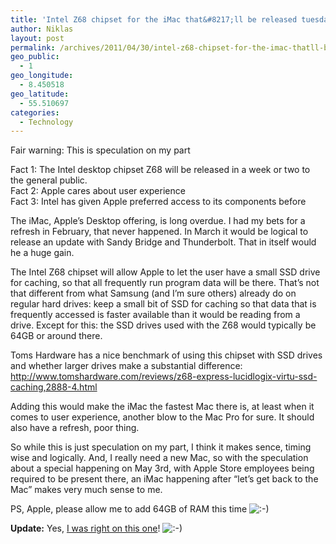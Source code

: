 ```yaml
---
title: 'Intel Z68 chipset for the iMac that&#8217;ll be released tuesday May 3rd?'
author: Niklas
layout: post
permalink: /archives/2011/04/30/intel-z68-chipset-for-the-imac-thatll-be-released-tuesday-may-3rd/
geo_public:
  - 1
geo_longitude:
  - 8.450518
geo_latitude:
  - 55.510697
categories:
  - Technology
---
```

Fair warning: This is speculation on my part

Fact 1: The Intel desktop chipset Z68 will be released in a week or two to the general public.  
Fact 2: Apple cares about user experience  
Fact 3: Intel has given Apple preferred access to its components before

The iMac, Apple&#8217;s Desktop offering, is long overdue. I had my bets for a refresh in February, that never happened. In March it would be logical to release an update with Sandy Bridge and Thunderbolt. That in itself would he a huge gain.

The Intel Z68 chipset will allow Apple to let the user have a small SSD drive for caching, so that all frequently run program data will be there. That&#8217;s not that different from what Samsung (and I&#8217;m sure others) already do on regular hard drives: keep a small bit of SSD for caching so that data that is frequently accessed is faster available than it would be reading from a drive. Except for this: the SSD drives used with the Z68 would typically be 64GB or around there.

Toms Hardware has a nice benchmark of using this chipset with SSD drives and whether larger drives make a substantial difference: <http://www.tomshardware.com/reviews/z68-express-lucidlogix-virtu-ssd-caching,2888-4.html>

Adding this would make the iMac the fastest Mac there is, at least when it comes to user experience, another blow to the Mac Pro for sure. It should also have a refresh, poor thing. 

So while this is just speculation on my part, I think it makes sence, timing wise and logically. And, I really need a new Mac, so with the speculation about a special happening on May 3rd, with Apple Store employees being required to be present there, an iMac happening after &#8220;let&#8217;s get back to the Mac&#8221; makes very much sense to me.

PS, Apple, please allow me to add 64GB of RAM this time <img src='http://blog.saers.com/wp-includes/images/smilies/icon_smile.gif' alt=':-)' class='wp-smiley' /> 

**Update:** Yes, [I was right on this one][1]! <img src='http://blog.saers.com/wp-includes/images/smilies/icon_smile.gif' alt=':-)' class='wp-smiley' />

 [1]: http://www.9to5mac.com/65319/new-imacs-use-intels-unreleased-z68-chipset-allows-for-hybrid-ssd-hdd-and-may-account-for-ssd-imac-delays/